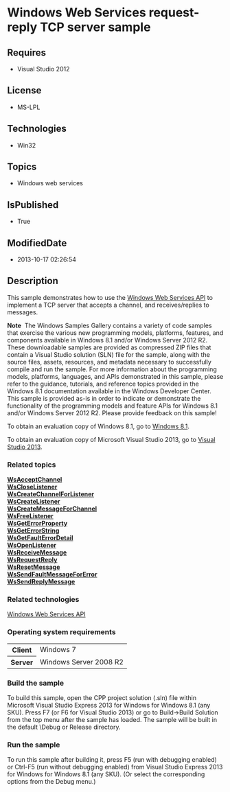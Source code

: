 # Windows Web Services request-reply TCP server sample
## Requires
* Visual Studio 2012
## License
* MS-LPL
## Technologies
* Win32
## Topics
* Windows web services
## IsPublished
* True
## ModifiedDate
* 2013-10-17 02:26:54
## Description

<div id="mainSection">
<p>This sample demonstrates how to use the <a href="http://msdn.microsoft.com/en-us/library/windows/desktop/dd430435">
Windows Web Services API</a> to implement a TCP server that accepts a channel, and receives/replies to messages.
</p>
<p class="note"><b>Note</b>&nbsp;&nbsp;The Windows Samples Gallery contains a variety of code samples that exercise the various new programming models, platforms, features, and components available in Windows&nbsp;8.1 and/or Windows Server&nbsp;2012&nbsp;R2. These downloadable samples
 are provided as compressed ZIP files that contain a Visual Studio solution (SLN) file for the sample, along with the source files, assets, resources, and metadata necessary to successfully compile and run the sample. For more information about the programming
 models, platforms, languages, and APIs demonstrated in this sample, please refer to the guidance, tutorials, and reference topics provided in the Windows&nbsp;8.1 documentation available in the Windows Developer Center. This sample is provided as-is in order to
 indicate or demonstrate the functionality of the programming models and feature APIs for Windows&nbsp;8.1 and/or Windows Server&nbsp;2012&nbsp;R2. Please provide feedback on this sample!</p>
<p>To obtain an evaluation copy of Windows&nbsp;8.1, go to <a href="http://go.microsoft.com/fwlink/p/?linkid=301696">
Windows&nbsp;8.1</a>.</p>
<p>To obtain an evaluation copy of Microsoft Visual Studio&nbsp;2013, go to <a href="http://go.microsoft.com/fwlink/p/?linkid=301697">
Visual Studio&nbsp;2013</a>.</p>
<h3><a id="related_topics"></a>Related topics</h3>
<dl><dt><a href="http://msdn.microsoft.com/en-us/library/windows/desktop/dd430478"><b>WsAcceptChannel</b></a>
</dt><dt><a href="http://msdn.microsoft.com/en-us/library/windows/desktop/dd430488"><b>WsCloseListener</b></a>
</dt><dt><a href="http://msdn.microsoft.com/en-us/library/windows/desktop/dd430496"><b>WsCreateChannelForListener</b></a>
</dt><dt><a href="http://msdn.microsoft.com/en-us/library/windows/desktop/dd430500"><b>WsCreateListener</b></a>
</dt><dt><a href="http://msdn.microsoft.com/en-us/library/windows/desktop/dd430502"><b>WsCreateMessageForChannel</b></a>
</dt><dt><a href="http://msdn.microsoft.com/en-us/library/windows/desktop/dd430528"><b>WsFreeListener</b></a>
</dt><dt><a href="http://msdn.microsoft.com/en-us/library/windows/desktop/dd430539"><b>WsGetErrorProperty</b></a>
</dt><dt><a href="http://msdn.microsoft.com/en-us/library/windows/desktop/dd430540"><b>WsGetErrorString</b></a>
</dt><dt><a href="http://msdn.microsoft.com/en-us/library/windows/desktop/dd430541"><b>WsGetFaultErrorDetail</b></a>
</dt><dt><a href="http://msdn.microsoft.com/en-us/library/windows/desktop/dd430575"><b>WsOpenListener</b></a>
</dt><dt><a href="http://msdn.microsoft.com/en-us/library/windows/desktop/dd430605"><b>WsReceiveMessage</b></a>
</dt><dt><a href="http://msdn.microsoft.com/en-us/library/windows/desktop/dd430611"><b>WsRequestReply</b></a>
</dt><dt><a href="http://msdn.microsoft.com/en-us/library/windows/desktop/dd430617"><b>WsResetMessage</b></a>
</dt><dt><a href="http://msdn.microsoft.com/en-us/library/windows/desktop/dd430622"><b>WsSendFaultMessageForError</b></a>
</dt><dt><a href="http://msdn.microsoft.com/en-us/library/windows/desktop/dd430624"><b>WsSendReplyMessage</b></a>
</dt></dl>
<h3>Related technologies</h3>
<a href="http://msdn.microsoft.com/en-us/library/windows/desktop/dd430435">Windows Web Services API</a>
<h3>Operating system requirements</h3>
<table>
<tbody>
<tr>
<th>Client</th>
<td><dt>Windows&nbsp;7 </dt></td>
</tr>
<tr>
<th>Server</th>
<td><dt>Windows Server&nbsp;2008&nbsp;R2 </dt></td>
</tr>
</tbody>
</table>
<h3>Build the sample</h3>
<p>To build this sample, open the CPP project solution (.sln) file within Microsoft Visual Studio Express&nbsp;2013 for Windows for Windows&nbsp;8.1 (any SKU). Press F7 (or F6 for Visual Studio&nbsp;2013) or go to Build-&gt;Build Solution from the top menu after the sample
 has loaded. The sample will be built in the default \Debug or Release directory.</p>
<h3>Run the sample</h3>
<p>To run this sample after building it, press F5 (run with debugging enabled) or Ctrl-F5 (run without debugging enabled) from Visual Studio Express&nbsp;2013 for Windows for Windows&nbsp;8.1 (any SKU). (Or select the corresponding options from the Debug menu.)</p>
</div>
